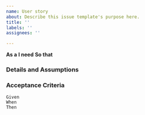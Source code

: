 ```yaml
---
name: User story
about: Describe this issue template's purpose here.
title: ''
labels: ''
assignees: ''

---
```


**As a**
 **I need** 
 **So that** 
   
 ### Details and Assumptions

   
 ### Acceptance Criteria  
   
 ```gherkin
 Given 
 When
 Then 
 ```

